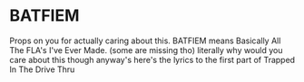 # BATFIEM
Props on you for actually caring about this.
BATFIEM means Basically All The FLA's I've Ever Made. (some are missing tho)
literally why would you care about this though
anyway's here's the lyrics to the first part of Trapped In The Drive Thru


